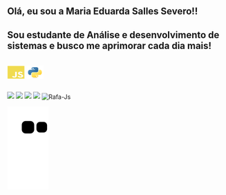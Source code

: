 ## Olá, eu sou a Maria Eduarda Salles Severo!!
## Sou estudante de Análise e desenvolvimento de sistemas e busco me aprimorar cada dia mais!
<div style="display: inline_block"><br>
              <img align="center" alt="Rafa-Js" height="30" width="40" src="https://raw.githubusercontent.com/devicons/devicon/master/icons/javascript/javascript-plain.svg">
               <img align="center" alt="Rafa-Python" height="30" width="40" src="https://raw.githubusercontent.com/devicons/devicon/master/icons/python/python-original.svg">
</div>

##

<div> 
  <a href="https://instagram.com/rato.tatuado" target="_blank"><img src="https://img.shields.io/badge/-Instagram-%23E4405F?style=for-the-badge&logo=instagram&logoColor=white" target="_blank"></a>
  <a href = "mailto:mariaeduardasallesmatos@gmail.com"><img src="https://img.shields.io/badge/-Gmail-%23333?style=for-the-badge&logo=gmail&logoColor=white" target="_blank"></a>
  <a href="https://www.linkedin.com/in/maria-eduarda-severo-99b44a263/" target="_blank"><img src="https://img.shields.io/badge/-LinkedIn-%230077B5?style=for-the-badge&logo=linkedin&logoColor=white" target="_blank"></a> 
  <a href="https://www.linkedin.com/in/maria-eduarda-severo-99b44a263/" target="_blank"><img src="https://img.shields.io/badge/website-000000?style=for-the-badge&logo=About.me&logoColor=white" target="_blank"></a> 

  <img align="center" alt="Rafa-Js" height="100" width="100" src="https://i.imgur.com/Gweretf.gif">
  
  ![snake gif](https://github.com/s3ver0/s3ver0/blob/output/github-contribution-grid-snake.svg)


